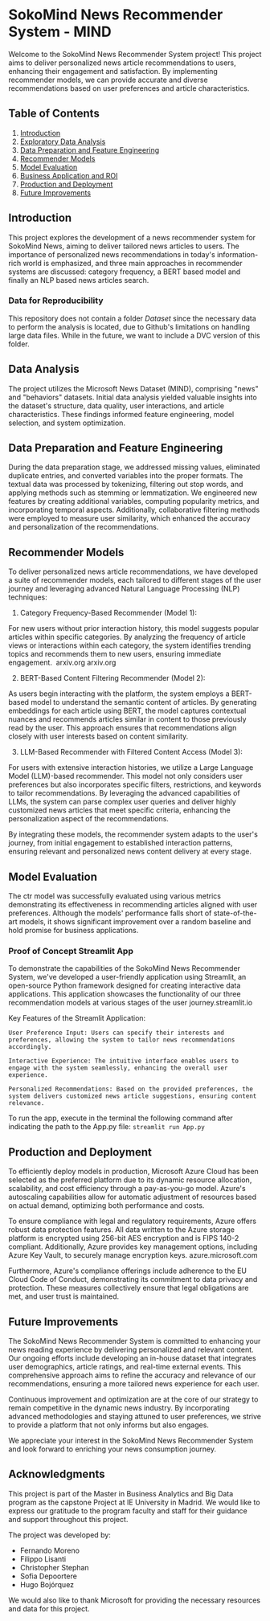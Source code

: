 # SokoMind News Recommender System - MIND

Welcome to the SokoMind News Recommender System project! This project aims to deliver personalized news article recommendations to users, enhancing their engagement and satisfaction. By implementing recommender models, we can provide accurate and diverse recommendations based on user preferences and article characteristics.

## Table of Contents
1. [Introduction](#introduction)
2. [Exploratory Data Analysis](#data-analysis)
3. [Data Preparation and Feature Engineering](#data-preparation-and-feature-engineering)
4. [Recommender Models](#recommender-models)
5. [Model Evaluation](#model-evaluation)
6. [Business Application and ROI](#business-application-and-roi)
7. [Production and Deployment](#production-and-deployment)
8. [Future Improvements](#future-improvements)

## Introduction
This project explores the development of a news recommender system for SokoMind News, aiming to deliver tailored news articles to users. The importance of personalized news recommendations in today's information-rich world is emphasized, and three main approaches in recommender systems are discussed: category frequency, a BERT based model and finally an NLP based news articles search. 
### Data for Reproducibility

This repository does not contain a folder *Dataset* since the necessary data to perform the analysis is located, due to Github's limitations on handling large data files. While in the future, we want to include a DVC version of this folder.

## Data Analysis
The project utilizes the Microsoft News Dataset (MIND), comprising "news" and "behaviors" datasets. Initial data analysis yielded valuable insights into the dataset's structure, data quality, user interactions, and article characteristics. These findings informed feature engineering, model selection, and system optimization.​


## Data Preparation and Feature Engineering
During the data preparation stage, we addressed missing values, eliminated duplicate entries, and converted variables into the proper formats. The textual data was processed by tokenizing, filtering out stop words, and applying methods such as stemming or lemmatization. We engineered new features by creating additional variables, computing popularity metrics, and incorporating temporal aspects. Additionally, collaborative filtering methods were employed to measure user similarity, which enhanced the accuracy and personalization of the recommendations.


## Recommender Models
To deliver personalized news article recommendations, we have developed a suite of recommender models, each tailored to different stages of the user journey and leveraging advanced Natural Language Processing (NLP) techniques:​

1. Category Frequency-Based Recommender (Model 1):

For new users without prior interaction history, this model suggests popular articles within specific categories. By analyzing the frequency of article views or interactions within each category, the system identifies trending topics and recommends them to new users, ensuring immediate engagement. ​
arxiv.org
arxiv.org

2. BERT-Based Content Filtering Recommender (Model 2):

As users begin interacting with the platform, the system employs a BERT-based model to understand the semantic content of articles. By generating embeddings for each article using BERT, the model captures contextual nuances and recommends articles similar in content to those previously read by the user. This approach ensures that recommendations align closely with user interests based on content similarity. ​

3. LLM-Based Recommender with Filtered Content Access (Model 3):

For users with extensive interaction histories, we utilize a Large Language Model (LLM)-based recommender. This model not only considers user preferences but also incorporates specific filters, restrictions, and keywords to tailor recommendations. By leveraging the advanced capabilities of LLMs, the system can parse complex user queries and deliver highly customized news articles that meet specific criteria, enhancing the personalization aspect of the recommendations.​

By integrating these models, the recommender system adapts to the user's journey, from initial engagement to established interaction patterns, ensuring relevant and personalized news content delivery at every stage.

## Model Evaluation
The ctr model was successfully evaluated using various metrics demonstrating its effectiveness in recommending articles aligned with user preferences. Although the models' performance falls short of state-of-the-art models, it shows significant improvement over a random baseline and hold promise for business applications.

### Proof of Concept Streamlit App
To demonstrate the capabilities of the SokoMind News Recommender System, we've developed a user-friendly application using Streamlit, an open-source Python framework designed for creating interactive data applications. This application showcases the functionality of our three recommendation models at various stages of the user journey.​
streamlit.io

Key Features of the Streamlit Application:

    User Preference Input: Users can specify their interests and preferences, allowing the system to tailor news recommendations accordingly.​

    Interactive Experience: The intuitive interface enables users to engage with the system seamlessly, enhancing the overall user experience.​

    Personalized Recommendations: Based on the provided preferences, the system delivers customized news article suggestions, ensuring content relevance.
To run the app, execute in the terminal the following command after indicating the path to the App.py file:
`streamlit run App.py`

## Production and Deployment
To efficiently deploy models in production, Microsoft Azure Cloud has been selected as the preferred platform due to its dynamic resource allocation, scalability, and cost efficiency through a pay-as-you-go model. Azure's autoscaling capabilities allow for automatic adjustment of resources based on actual demand, optimizing both performance and costs. ​

To ensure compliance with legal and regulatory requirements, Azure offers robust data protection features. All data written to the Azure storage platform is encrypted using 256-bit AES encryption and is FIPS 140-2 compliant. Additionally, Azure provides key management options, including Azure Key Vault, to securely manage encryption keys. ​
azure.microsoft.com

Furthermore, Azure's compliance offerings include adherence to the EU Cloud Code of Conduct, demonstrating its commitment to data privacy and protection. These measures collectively ensure that legal obligations are met, and user trust is maintained.​


## Future Improvements
The SokoMind News Recommender System is committed to enhancing your news reading experience by delivering personalized and relevant content. Our ongoing efforts include developing an in-house dataset that integrates user demographics, article ratings, and real-time external events. This comprehensive approach aims to refine the accuracy and relevance of our recommendations, ensuring a more tailored news experience for each user.​

Continuous improvement and optimization are at the core of our strategy to remain competitive in the dynamic news industry. By incorporating advanced methodologies and staying attuned to user preferences, we strive to provide a platform that not only informs but also engages.​

We appreciate your interest in the SokoMind News Recommender System and look forward to enriching your news consumption journey.

## Acknowledgments

This project is part of the Master in Business Analytics and Big Data program as the capstone Project at IE University in Madrid. We would like to express our gratitude to the program faculty and staff for their guidance and support throughout this project.

The project was developed by:

- Fernando Moreno
- Filippo Lisanti
- Christopher Stephan
- Sofia Depoortere
- Hugo Bojórquez

We would also like to thank Microsoft for providing the necessary resources and data for this project.
